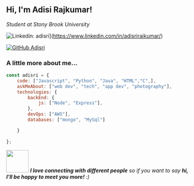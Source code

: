 <h2> Hi, I'm Adisi Rajkumar! </h2>
<p><em>Student at Stony Brook University</em></p>

![Linkedin: adisri](https://img.shields.io/badge/-adisri-blue?style=flat-square&logo=Linkedin&logoColor=white&link=https://www.linkedin.com/in/adisrirajkumar/)](https://www.linkedin.com/in/adisrirajkumar/)

[![GitHub Adisri](https://img.shields.io/github/followers/adisri?label=follow&style=social)](https://github.com/adisri03)




### A little more about me...  

```javascript
const adisri = {
    code: ["Javascript", "Python", "Java", "HTML","C",],
    askMeAbout: ["web dev", "tech", "app dev", "photography"],
    technologies: {
        backEnd: {
            js: ["Node", "Express"],
        },
        devOps: ["AWS"],
        databases: ["mongo", "MySql"]

    }
    
};
```


<img src="https://media.giphy.com/media/LnQjpWaON8nhr21vNW/giphy.gif" width="60"> <em><b>I love connecting with different people</b> so if you want to say <b>hi, I'll be happy to meet you more!</b> :)</em>
